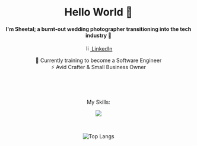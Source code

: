 <div align="center">

# Hello World 👋
#### I'm Sheetal; a burnt-out wedding photographer transitioning into the tech industry 🤖

<p>
  <a href="https://www.linkedin.com/in/sheetalvarsani" rel="nofollow noreferrer">
    <img src="https://skillicons.dev/icons?i=linkedin&theme=light" width="15" height="15" alt="linkedin"> LinkedIn
  </a>
</p>

🌱 Currently training to become a Software Engineer <br>
⚡ Avid Crafter & Small Business Owner

</div>

#

<div align="center">
  <br>
  <p align="center">My Skills:</p>
  <p align="center">
    <a href="https://skillicons.dev">
      <img src="https://skillicons.dev/icons?i=html,css,js,react,vscode,bootstrap,mysql,nodejs,py,flask,jest,aws,mongodb,codepen,figma,ps,git,github,java,sass,spring&perline=7&theme=light" />
    </a>
  </p>
  <br>

  ![Top Langs](https://github-readme-stats.vercel.app/api/top-langs/?username=sheetalvarsani&hide_progress=true)
</div>
